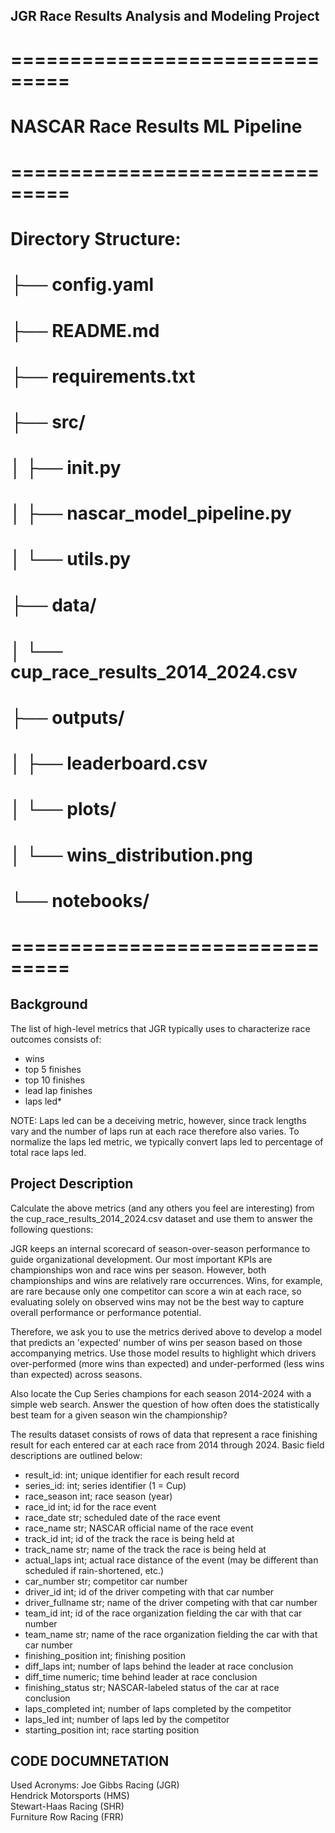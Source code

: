 ## JGR Race Results Analysis and Modeling Project

# ===============================
# NASCAR Race Results ML Pipeline
# ===============================
#
# Directory Structure:
# ├── config.yaml
# ├── README.md
# ├── requirements.txt
# ├── src/
# │   ├── __init__.py
# │   ├── nascar_model_pipeline.py
# │   └── utils.py
# ├── data/
# │   └── cup_race_results_2014_2024.csv
# ├── outputs/
# │   ├── leaderboard.csv
# │   └── plots/
# │       └── wins_distribution.png
# └── notebooks/
# ===============================

## Background

The list of high-level metrics that JGR typically uses to characterize race outcomes consists of: 
 - wins
 - top 5 finishes
 - top 10 finishes
 - lead lap finishes
 - laps led*
 
NOTE: Laps led can be a deceiving metric, however, since track lengths vary and the number of laps run at each race therefore also varies. To normalize the laps led metric, we typically convert laps led to percentage of total race laps led.

## Project Description

Calculate the above metrics (and any others you feel are interesting) from the cup_race_results_2014_2024.csv dataset and use them to answer the following questions:

JGR keeps an internal scorecard of season-over-season performance to guide organizational development.  Our most important KPIs are championships won and race wins per season.  However, both championships and wins are relatively rare occurrences.  Wins, for example, are rare because only one competitor can score a win at each race, so evaluating solely on observed wins may not be the best way to capture overall performance or performance potential.

Therefore, we ask you to use the metrics derived above to develop a model that predicts an 'expected' number of wins per season based on those accompanying metrics.  Use those model results to highlight which drivers over-performed (more wins than expected) and under-performed (less wins than expected) across seasons.

Also locate the Cup Series champions for each season 2014-2024 with a simple web search.  Answer the question of how often does the statistically best team for a given season win the championship?

The results dataset consists of rows of data that represent a race finishing result for each entered car at each race from 2014 through 2024.  Basic field descriptions are outlined below:

- result_id: int; unique identifier for each result record
- series_id: int; series identifier (1 = Cup)
- race_season int; race season (year)
- race_id int; id for the race event
- race_date str; scheduled date of the race event
- race_name str; NASCAR official name of the race event
- track_id int; id of the track the race is being held at
- track_name str; name of the track the race is being held at
- actual_laps int; actual race distance of the event (may be different than scheduled if rain-shortened, etc.)
- car_number str; competitor car number
- driver_id int; id of the driver competing with that car number
- driver_fullname str; name of the driver competing with that car number
- team_id int; id of the race organization fielding the car with that car number
- team_name str; name of the race organization fielding the car with that car number
- finishing_position int; finishing position
- diff_laps int; number of laps behind the leader at race conclusion
- diff_time numeric; time behind leader at race conclusion
- finishing_status str; NASCAR-labeled status of the car at race conclusion
- laps_completed int; number of laps completed by the competitor
- laps_led int; number of laps led by the competitor
- starting_position int; race starting position


## CODE DOCUMNETATION

Used Acronyms:
Joe Gibbs Racing (JGR)	
Hendrick Motorsports (HMS)	
Stewart-Haas Racing (SHR)	
Furniture Row Racing (FRR)
